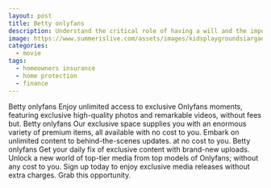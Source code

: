 ```yaml
---
layout: post
title: Betty onlyfans
description: Understand the critical role of having a will and the importance of estate planning for your family's future.
image: https://www.summerislive.com/assets/images/kidsplaygroundsiargaocover.png
categories:
  - movie
tags: 
  - homeowners insurance
  - home protection
  - finance
---
```


Betty onlyfans Enjoy unlimited access to exclusive Onlyfans moments, featuring exclusive high-quality photos and remarkable videos, without fees but. Betty onlyfans Our exclusive space supplies you with an enormous variety of premium items, all available with no cost to you. Embark on unlimited content to behind-the-scenes updates. at no cost to you. Betty onlyfans Get your daily fix of exclusive content with brand-new uploads. Unlock a new world of top-tier media from top models of Onlyfans; without any cost to you. Sign up today to enjoy exclusive media releases without extra charges. Grab this opportunity.
